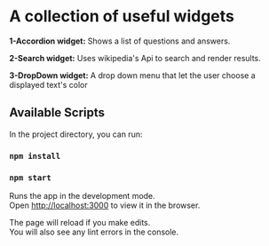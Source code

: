 # A collection of useful widgets
__1-Accordion widget:__ Shows a list of questions and answers.

__2-Search widget:__ Uses wikipedia's Api to search and render results.

__3-DropDown widget:__ A drop down menu that let the user choose a displayed text's color


## Available Scripts

In the project directory, you can run:

### `npm install`
### `npm start`

Runs the app in the development mode.\
Open [http://localhost:3000](http://localhost:3000) to view it in the browser.

The page will reload if you make edits.\
You will also see any lint errors in the console.


